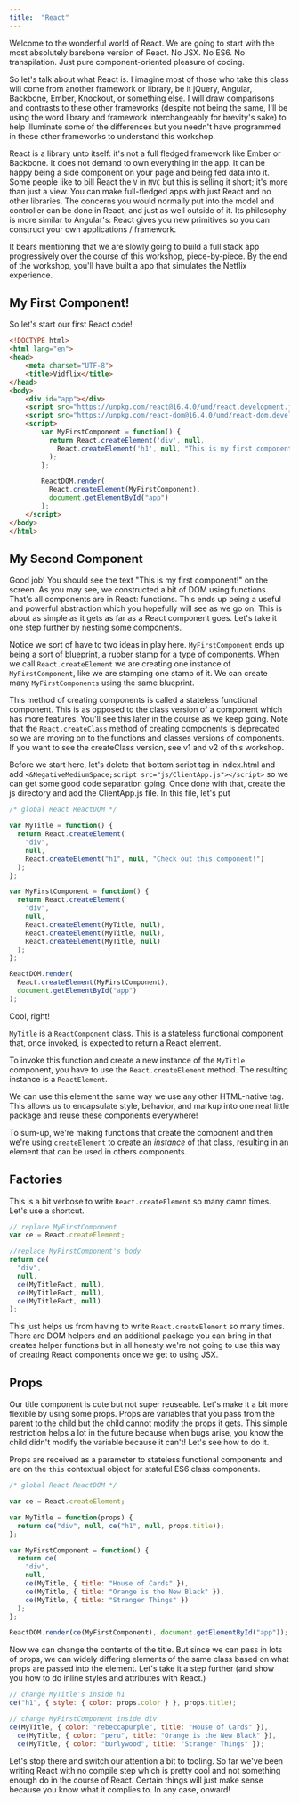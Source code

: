 ```yaml
---
title:  "React"
---
```


Welcome to the wonderful world of React. We are going to start with the most absolutely barebone version of React. No JSX. No ES6. No transpilation. Just pure component-oriented pleasure of coding.

So let's talk about what React is. I imagine most of those who take this class will come from another framework or library, be it jQuery, Angular, Backbone, Ember, Knockout, or something else. I will draw comparisons and contrasts to these other frameworks (despite not being the same, I'll be using the word library and framework interchangeably for brevity's sake) to help illuminate some of the differences but you needn't have programmed in these other frameworks to understand this workshop.

React is a library unto itself: it's not a full fledged framework like Ember or Backbone. It does not demand to own everything in the app. It can be happy being a side component on your page and being fed data into it. Some people like to bill React the `V` in `MVC` but this is selling it short; it's more than just a view. You can make full-fledged apps with just React and no other libraries. The concerns you would normally put into the model and controller can be done in React, and just as well outside of it. Its philosophy is more similar to Angular's: React gives you new primitives so you can construct your own applications / framework.

It bears mentioning that we are slowly going to build a full stack app progressively over the course of this workshop, piece-by-piece. By the end of the workshop, you'll have built a app that simulates the Netflix experience.

## My First Component!

So let's start our first React code!

```html
<!DOCTYPE html>
<html lang="en">
<head>
    <meta charset="UTF-8">
    <title>Vidflix</title>
</head>
<body>
    <div id="app"></div>
    <script src="https://unpkg.com/react@16.4.0/umd/react.development.js"></script>
    <script src="https://unpkg.com/react-dom@16.4.0/umd/react-dom.development.js"></script>
    <script>
        var MyFirstComponent = function() {
          return React.createElement('div', null,
            React.createElement('h1', null, "This is my first component!")
          );
        };

        ReactDOM.render(
          React.createElement(MyFirstComponent),
          document.getElementById("app")
        );
    </script>
</body>
</html>
```

## My Second Component

Good job! You should see the text "This is my first component!" on the screen. As you may see, we constructed a bit of DOM using functions. That's all components are in React: functions. This ends up being a useful and powerful abstraction which you hopefully will see as we go on. This is about as simple as it gets as far as a React component goes. Let's take it one step further by nesting some components.

Notice we sort of have to two ideas in play here. `MyFirstComponent` ends up being a sort of blueprint, a rubber stamp for a type of components. When we call `React.createElement` we are creating one instance of `MyFirstComponent`, like we are stamping one stamp of it. We can create many `MyFirstComponents` using the same blueprint.

This method of creating components is called a stateless functional component. This is as opposed to the class version of a component which has more features. You'll see this later in the course as we keep going. Note that the `React.createClass` method of creating components is deprecated so we are moving on to the functions and classes versions of components. If you want to see the createClass version, see v1 and v2 of this workshop.

Before we start here, let's delete that bottom script tag in index.html and add `<&NegativeMediumSpace;script src="js/ClientApp.js"></script>` so we can get some good code separation going. Once done with that, create the js directory and add the ClientApp.js file. In this file, let's put

```javascript
/* global React ReactDOM */

var MyTitle = function() {
  return React.createElement(
    "div",
    null,
    React.createElement("h1", null, "Check out this component!")
  );
};

var MyFirstComponent = function() {
  return React.createElement(
    "div",
    null,
    React.createElement(MyTitle, null),
    React.createElement(MyTitle, null),
    React.createElement(MyTitle, null)
  );
};

ReactDOM.render(
  React.createElement(MyFirstComponent),
  document.getElementById("app")
);
```

Cool, right!

`MyTitle` is a `ReactComponent` class. This is a stateless functional component that, once invoked, is expected to return a React element.

To invoke this function and create a new instance of the `MyTitle` component, you have to use the `React.createElement` method. The resulting instance is a `ReactElement`.

We can use this element the same way we use any other HTML-native tag. This allows us to encapsulate style, behavior, and markup into one neat little package and reuse these components everywhere!

To sum-up, we're making functions that create the component and then we're using `createElement` to create an _instance_ of that class, resulting in an element that can be used in others components.

## Factories

This is a bit verbose to write `React.createElement` so many damn times. Let's use a shortcut.

```javascript
// replace MyFirstComponent
var ce = React.createElement;

//replace MyFirstComponent's body
return ce(
  "div",
  null,
  ce(MyTitleFact, null),
  ce(MyTitleFact, null),
  ce(MyTitleFact, null)
);
```

This just helps us from having to write `React.createElement` so many times. There are DOM helpers and an additional package you can bring in that creates helper functions but in all honesty we're not going to use this way of creating React components once we get to using JSX.

## Props

Our title component is cute but not super reuseable. Let's make it a bit more flexible by using some props. Props are variables that you pass from the parent to the child but the child cannot modify the props it gets. This simple restriction helps a lot in the future because when bugs arise, you know the child didn't modify the variable because it can't! Let's see how to do it.

Props are received as a parameter to stateless functional components and are on the `this` contextual object for stateful ES6 class components.

```javascript
/* global React ReactDOM */

var ce = React.createElement;

var MyTitle = function(props) {
  return ce("div", null, ce("h1", null, props.title));
};

var MyFirstComponent = function() {
  return ce(
    "div",
    null,
    ce(MyTitle, { title: "House of Cards" }),
    ce(MyTitle, { title: "Orange is the New Black" }),
    ce(MyTitle, { title: "Stranger Things" })
  );
};

ReactDOM.render(ce(MyFirstComponent), document.getElementById("app"));
```

Now we can change the contents of the title. But since we can pass in lots of props, we can widely differing elements of the same class based on what props are passed into the element. Let's take it a step further (and show you how to do inline styles and attributes with React.)

```javascript
// change MyTitle's inside h1
ce("h1", { style: { color: props.color } }, props.title);

// change MyFirstComponent inside div
ce(MyTitle, { color: "rebeccapurple", title: "House of Cards" }),
  ce(MyTitle, { color: "peru", title: "Orange is the New Black" }),
  ce(MyTitle, { color: "burlywood", title: "Stranger Things" });
```

Let's stop there and switch our attention a bit to tooling. So far we've been writing React with no compile step which is pretty cool and not something enough do in the course of React. Certain things will just make sense because you know what it complies to. In any case, onward!
